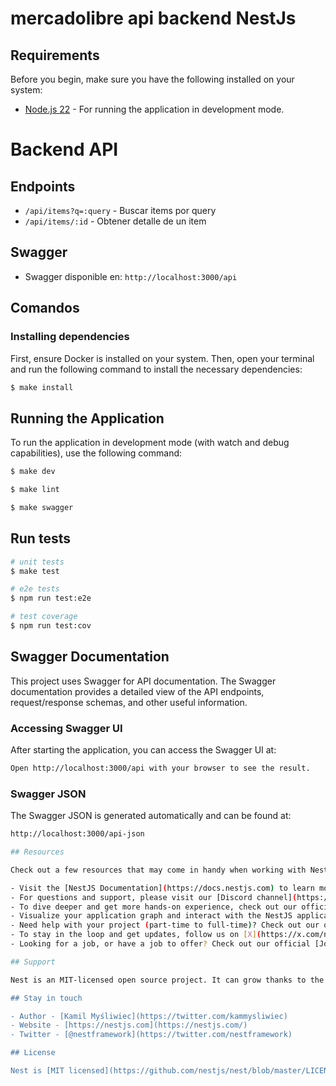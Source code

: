 # mercadolibre api backend NestJs

## Requirements

Before you begin, make sure you have the following installed on your system:

- [Node.js 22](https://nodejs.org/) - For running the application in development mode.

# Backend API

## Endpoints

- `/api/items?q=:query` - Buscar items por query
- `/api/items/:id` - Obtener detalle de un item

## Swagger

- Swagger disponible en: `http://localhost:3000/api`

## Comandos

### Installing dependencies

First, ensure Docker is installed on your system. Then, open your terminal and run the following command to install the necessary dependencies:

```bash
$ make install
```

## Running the Application

To run the application in development mode (with watch and debug capabilities), use the following command:

```bash
$ make dev
```

```bash
$ make lint
```

```bash
$ make swagger
```

## Run tests

```bash
# unit tests
$ make test

# e2e tests
$ npm run test:e2e

# test coverage
$ npm run test:cov
```

## Swagger Documentation

This project uses Swagger for API documentation. The Swagger documentation provides a detailed view of the API endpoints, request/response schemas, and other useful information.

### Accessing Swagger UI

After starting the application, you can access the Swagger UI at:

```sh
Open http://localhost:3000/api with your browser to see the result.
```

### Swagger JSON

The Swagger JSON is generated automatically and can be found at:

```sh
http://localhost:3000/api-json

## Resources

Check out a few resources that may come in handy when working with NestJS:

- Visit the [NestJS Documentation](https://docs.nestjs.com) to learn more about the framework.
- For questions and support, please visit our [Discord channel](https://discord.gg/G7Qnnhy).
- To dive deeper and get more hands-on experience, check out our official video [courses](https://courses.nestjs.com/).
- Visualize your application graph and interact with the NestJS application in real-time using [NestJS Devtools](https://devtools.nestjs.com).
- Need help with your project (part-time to full-time)? Check out our official [enterprise support](https://enterprise.nestjs.com).
- To stay in the loop and get updates, follow us on [X](https://x.com/nestframework) and [LinkedIn](https://linkedin.com/company/nestjs).
- Looking for a job, or have a job to offer? Check out our official [Jobs board](https://jobs.nestjs.com).

## Support

Nest is an MIT-licensed open source project. It can grow thanks to the sponsors and support by the amazing backers. If you'd like to join them, please [read more here](https://docs.nestjs.com/support).

## Stay in touch

- Author - [Kamil Myśliwiec](https://twitter.com/kammysliwiec)
- Website - [https://nestjs.com](https://nestjs.com/)
- Twitter - [@nestframework](https://twitter.com/nestframework)

## License

Nest is [MIT licensed](https://github.com/nestjs/nest/blob/master/LICENSE).
```
